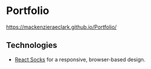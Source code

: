 # Portfolio

https://mackenzieraeclark.github.io/Portfolio/

## Technologies

* [React Socks](https://www.npmjs.com/package/react-socks) for a responsive, browser-based design.

